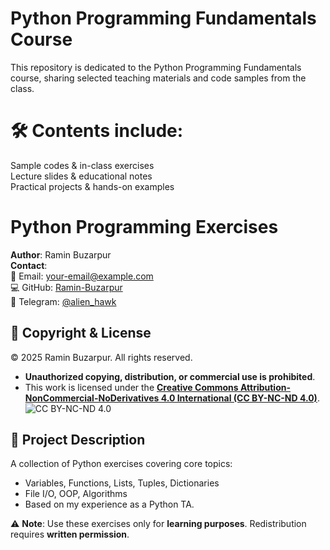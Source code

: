 # Python Programming Fundamentals Course
This repository is dedicated to the Python Programming Fundamentals course, sharing selected teaching materials and code samples from the class.

# 🛠 Contents include:
  Sample codes & in-class exercises  
  Lecture slides & educational notes  
  Practical projects & hands-on examples


  # Python Programming Exercises  
**Author**: Ramin Buzarpur  
**Contact**:  
📧 Email: your-email@example.com  
💻 GitHub: [Ramin-Buzarpur](https://github.com/Ramin-Buzarpur)  
📱 Telegram: [@alien_hawk](https://t.me/alien_hawk)  

## 📜 Copyright & License  
© 2025 Ramin Buzarpur. All rights reserved.  
- **Unauthorized copying, distribution, or commercial use is prohibited**.  
- This work is licensed under the **[Creative Commons Attribution-NonCommercial-NoDerivatives 4.0 International (CC BY-NC-ND 4.0)](https://creativecommons.org/licenses/by-nc-nd/4.0/)**.  
  ![CC BY-NC-ND 4.0](https://licensebuttons.net/l/by-nc-nd/4.0/88x31.png)  

## 📌 Project Description  
A collection of Python exercises covering core topics:  
- Variables, Functions, Lists, Tuples, Dictionaries  
- File I/O, OOP, Algorithms  
- Based on my experience as a Python TA.  

⚠️ **Note**: Use these exercises only for **learning purposes**. Redistribution requires **written permission**.  
